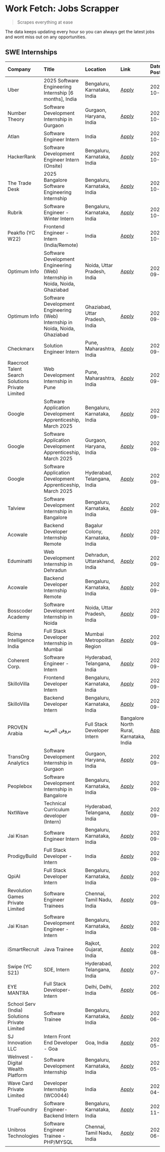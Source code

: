 # Work Fetch: Jobs Scrapper
> Scrapes everything at ease

The data keeps updating every hour so you can always get the latest jobs and wont miss out on any opportunities.

## SWE Internships
<!--START_SECTION:workfetch-->
| Company                                          | Title                                                                        | Location                                | Link                                                                                                                                                                                                                                                                              | Date Posted   |
|:-------------------------------------------------|:-----------------------------------------------------------------------------|:----------------------------------------|:----------------------------------------------------------------------------------------------------------------------------------------------------------------------------------------------------------------------------------------------------------------------------------|:--------------|
| Uber                                             | 2025 Software Engineering Internship [6 months], India                       | Bengaluru, Karnataka, India             | [Apply](https://in.linkedin.com/jobs/view/2025-software-engineering-internship-6-months-india-at-uber-4043151908?position=19&pageNum=0&refId=MSnqK%2Bq8HaC6Hcsw4x0k1A%3D%3D&trackingId=bjtTMWBh3FUx%2B%2BZgjAhdbw%3D%3D)                                                          | 2024-10-04    |
| Number Theory                                    | Software Development Internship in Gurgaon                                   | Gurgaon, Haryana, India                 | [Apply](https://in.linkedin.com/jobs/view/software-development-internship-in-gurgaon-at-number-theory-4042414715?position=51&pageNum=0&refId=MSnqK%2Bq8HaC6Hcsw4x0k1A%3D%3D&trackingId=vbfMOBTJ0jFuIgO4m2aV5w%3D%3D)                                                              | 2024-10-04    |
| Atlan                                            | Software Engineer Intern                                                     | India                                   | [Apply](https://in.linkedin.com/jobs/view/software-engineer-intern-at-atlan-4040478822?position=53&pageNum=0&refId=MSnqK%2Bq8HaC6Hcsw4x0k1A%3D%3D&trackingId=roNSNp87%2FF6zI73H1WRS2Q%3D%3D)                                                                                      | 2024-10-04    |
| HackerRank                                       | Software Development Engineer Intern (Onsite)                                | Bengaluru, Karnataka, India             | [Apply](https://in.linkedin.com/jobs/view/software-development-engineer-intern-onsite-at-hackerrank-4040131804?position=27&pageNum=0&refId=MSnqK%2Bq8HaC6Hcsw4x0k1A%3D%3D&trackingId=pZNGTDcJ%2B9kor2yTeOWpag%3D%3D)                                                              | 2024-10-03    |
| The Trade Desk                                   | 2025 Bangalore Software Engineering Internship                               | Bengaluru, Karnataka, India             | [Apply](https://in.linkedin.com/jobs/view/2025-bangalore-software-engineering-internship-at-the-trade-desk-3987456531?position=13&pageNum=0&refId=MSnqK%2Bq8HaC6Hcsw4x0k1A%3D%3D&trackingId=KJfClHnkh63PIL%2FrcvjbBw%3D%3D)                                                       | 2024-10-02    |
| Rubrik                                           | Software Engineer - Winter Intern                                            | Bengaluru, Karnataka, India             | [Apply](https://in.linkedin.com/jobs/view/software-engineer-winter-intern-at-rubrik-4006567784?position=17&pageNum=0&refId=MSnqK%2Bq8HaC6Hcsw4x0k1A%3D%3D&trackingId=UkbWQ1uRPoTBRCmah%2B%2FhMQ%3D%3D)                                                                            | 2024-10-02    |
| Peakflo (YC W22)                                 | Frontend Engineer - Intern (India/Remote)                                    | India                                   | [Apply](https://in.linkedin.com/jobs/view/frontend-engineer-intern-india-remote-at-peakflo-yc-w22-4037729755?position=14&pageNum=0&refId=MSnqK%2Bq8HaC6Hcsw4x0k1A%3D%3D&trackingId=WHcQesny0hkjuL%2BfRY30vQ%3D%3D)                                                                | 2024-10-01    |
| Optimum Info                                     | Software Development Engineering (Web) Internship in Noida, Noida, Ghaziabad | Noida, Uttar Pradesh, India             | [Apply](https://in.linkedin.com/jobs/view/software-development-engineering-web-internship-in-noida-noida-ghaziabad-at-optimum-info-4037042231?position=6&pageNum=0&refId=MSnqK%2Bq8HaC6Hcsw4x0k1A%3D%3D&trackingId=UHl5WWTEd6ERMsVu3JGRvA%3D%3D)                                  | 2024-09-27    |
| Optimum Info                                     | Software Development Engineering (Web) Internship in Noida, Noida, Ghaziabad | Ghaziabad, Uttar Pradesh, India         | [Apply](https://in.linkedin.com/jobs/view/software-development-engineering-web-internship-in-noida-noida-ghaziabad-at-optimum-info-4037041629?position=7&pageNum=0&refId=MSnqK%2Bq8HaC6Hcsw4x0k1A%3D%3D&trackingId=ftMpSoZXwGOHMCcFG7Si9A%3D%3D)                                  | 2024-09-27    |
| Checkmarx                                        | Solution Engineer Intern                                                     | Pune, Maharashtra, India                | [Apply](https://in.linkedin.com/jobs/view/solution-engineer-intern-at-checkmarx-4036405936?position=58&pageNum=0&refId=MSnqK%2Bq8HaC6Hcsw4x0k1A%3D%3D&trackingId=b%2FOQ8gtRYXaJ8%2FYLkjycTg%3D%3D)                                                                                | 2024-09-27    |
| Raecroot Talent Search Solutions Private Limited | Web Development Internship in Pune                                           | Pune, Maharashtra, India                | [Apply](https://in.linkedin.com/jobs/view/web-development-internship-in-pune-at-raecroot-talent-search-solutions-private-limited-4034584677?position=45&pageNum=0&refId=MSnqK%2Bq8HaC6Hcsw4x0k1A%3D%3D&trackingId=E3g2bHksqWop%2Byfb1d1r2g%3D%3D)                                 | 2024-09-26    |
| Google                                           | Software Application Development Apprenticeship, March 2025                  | Bengaluru, Karnataka, India             | [Apply](https://in.linkedin.com/jobs/view/software-application-development-apprenticeship-march-2025-at-google-4032957527?position=2&pageNum=0&refId=MSnqK%2Bq8HaC6Hcsw4x0k1A%3D%3D&trackingId=%2B5KdQaGERzQvooASu1g2pw%3D%3D)                                                    | 2024-09-24    |
| Google                                           | Software Application Development Apprenticeship, March 2025                  | Gurgaon, Haryana, India                 | [Apply](https://in.linkedin.com/jobs/view/software-application-development-apprenticeship-march-2025-at-google-4032958554?position=3&pageNum=0&refId=MSnqK%2Bq8HaC6Hcsw4x0k1A%3D%3D&trackingId=Oi%2FahnfIVhKwsFzWJeq7ww%3D%3D)                                                    | 2024-09-24    |
| Google                                           | Software Application Development Apprenticeship, March 2025                  | Hyderabad, Telangana, India             | [Apply](https://in.linkedin.com/jobs/view/software-application-development-apprenticeship-march-2025-at-google-4032957528?position=4&pageNum=0&refId=MSnqK%2Bq8HaC6Hcsw4x0k1A%3D%3D&trackingId=DSD9jKtbyD0DQ6chXgR0%2Fg%3D%3D)                                                    | 2024-09-24    |
| Talview                                          | Software Development Internship in Bangalore                                 | Bengaluru, Karnataka, India             | [Apply](https://in.linkedin.com/jobs/view/software-development-internship-in-bangalore-at-talview-4033703077?position=10&pageNum=0&refId=MSnqK%2Bq8HaC6Hcsw4x0k1A%3D%3D&trackingId=DHTwx21M%2F5uGnPkxFPHR8w%3D%3D)                                                                | 2024-09-23    |
| Acowale                                          | Backend Developer Internship Remote                                          | Bagalur Colony, Karnataka, India        | [Apply](https://in.linkedin.com/jobs/view/backend-developer-internship-remote-at-acowale-4030088707?position=16&pageNum=0&refId=MSnqK%2Bq8HaC6Hcsw4x0k1A%3D%3D&trackingId=1aiziL0dnRfjhDj8tHfa2w%3D%3D)                                                                           | 2024-09-21    |
| Eduminatti                                       | Web Development Internship in Dehradun                                       | Dehradun, Uttarakhand, India            | [Apply](https://in.linkedin.com/jobs/view/web-development-internship-in-dehradun-at-eduminatti-4032105381?position=25&pageNum=0&refId=MSnqK%2Bq8HaC6Hcsw4x0k1A%3D%3D&trackingId=6W%2F3Kqk2EP9jeHUfEhgn2A%3D%3D)                                                                   | 2024-09-21    |
| Acowale                                          | Backend Developer Internship Remote                                          | Bengaluru, Karnataka, India             | [Apply](https://in.linkedin.com/jobs/view/backend-developer-internship-remote-at-acowale-4030975489?position=9&pageNum=0&refId=MSnqK%2Bq8HaC6Hcsw4x0k1A%3D%3D&trackingId=unKvlWOz%2FiZnCpsd4yq5XQ%3D%3D)                                                                          | 2024-09-20    |
| Bosscoder Academy                                | Software Development Internship in Noida                                     | Noida, Uttar Pradesh, India             | [Apply](https://in.linkedin.com/jobs/view/software-development-internship-in-noida-at-bosscoder-academy-4031161323?position=15&pageNum=0&refId=MSnqK%2Bq8HaC6Hcsw4x0k1A%3D%3D&trackingId=7ATsDkQsd9ei1SWYx6h7Dg%3D%3D)                                                            | 2024-09-20    |
| Roima Intelligence India                         | Full Stack Developer Internship in Mumbai                                    | Mumbai Metropolitan Region              | [Apply](https://in.linkedin.com/jobs/view/full-stack-developer-internship-in-mumbai-at-roima-intelligence-india-4031159544?position=47&pageNum=0&refId=MSnqK%2Bq8HaC6Hcsw4x0k1A%3D%3D&trackingId=2v0pq0t7XzdOrNKwZm%2FDZg%3D%3D)                                                  | 2024-09-20    |
| Coherent Corp.                                   | Software Engineer - Intern                                                   | Hyderabad, Telangana, India             | [Apply](https://in.linkedin.com/jobs/view/software-engineer-intern-at-coherent-corp-4029132427?position=20&pageNum=0&refId=MSnqK%2Bq8HaC6Hcsw4x0k1A%3D%3D&trackingId=pHOekI6LILhb%2FnEpUAlYCw%3D%3D)                                                                              | 2024-09-18    |
| SkilloVilla                                      | Frontend Developer Intern                                                    | Bengaluru, Karnataka, India             | [Apply](https://in.linkedin.com/jobs/view/frontend-developer-intern-at-skillovilla-4025873510?position=8&pageNum=0&refId=MSnqK%2Bq8HaC6Hcsw4x0k1A%3D%3D&trackingId=%2BV5PqbMgYMG0t8DmmoJwYA%3D%3D)                                                                                | 2024-09-17    |
| SkilloVilla                                      | Backend Developer Intern                                                     | Bengaluru, Karnataka, India             | [Apply](https://in.linkedin.com/jobs/view/backend-developer-intern-at-skillovilla-4025860894?position=11&pageNum=0&refId=MSnqK%2Bq8HaC6Hcsw4x0k1A%3D%3D&trackingId=bwznTk1GsV8OutQpF1AN4g%3D%3D)                                                                                  | 2024-09-17    |
| PROVEN Arabia | بروفن العربية                    | Full Stack Developer Intern                                                  | Bangalore North Rural, Karnataka, India | [Apply](https://in.linkedin.com/jobs/view/full-stack-developer-intern-at-proven-arabia-%D8%A8%D8%B1%D9%88%D9%81%D9%86-%D8%A7%D9%84%D8%B9%D8%B1%D8%A8%D9%8A%D8%A9-4028862862?position=59&pageNum=0&refId=MSnqK%2Bq8HaC6Hcsw4x0k1A%3D%3D&trackingId=7lgm2G3%2FT2mvQx1TnE4POg%3D%3D) | 2024-09-17    |
| TransOrg Analytics                               | Software Development Internship in Gurgaon                                   | Gurgaon, Haryana, India                 | [Apply](https://in.linkedin.com/jobs/view/software-development-internship-in-gurgaon-at-transorg-analytics-4024791052?position=52&pageNum=0&refId=MSnqK%2Bq8HaC6Hcsw4x0k1A%3D%3D&trackingId=xs3MnNfdVUci9eUrdZVzXw%3D%3D)                                                         | 2024-09-12    |
| Peoplebox                                        | Software Development Internship in Bangalore                                 | Bengaluru, Karnataka, India             | [Apply](https://in.linkedin.com/jobs/view/software-development-internship-in-bangalore-at-peoplebox-4022411601?position=12&pageNum=0&refId=MSnqK%2Bq8HaC6Hcsw4x0k1A%3D%3D&trackingId=Aakxze8DqcRbyzDB2x1t8w%3D%3D)                                                                | 2024-09-10    |
| NxtWave                                          | Technical Curriculum developer (Intern)                                      | Hyderabad, Telangana, India             | [Apply](https://in.linkedin.com/jobs/view/technical-curriculum-developer-intern-at-nxtwave-4020462207?position=34&pageNum=0&refId=MSnqK%2Bq8HaC6Hcsw4x0k1A%3D%3D&trackingId=kIAxREd%2FluXcJR5ZAn44sA%3D%3D)                                                                       | 2024-09-09    |
| Jai Kisan                                        | Software Engineer Intern                                                     | Bengaluru, Karnataka, India             | [Apply](https://in.linkedin.com/jobs/view/software-engineer-intern-at-jai-kisan-4024075360?position=35&pageNum=0&refId=MSnqK%2Bq8HaC6Hcsw4x0k1A%3D%3D&trackingId=WFWf1AZa21%2B%2FarL0D36eoA%3D%3D)                                                                                | 2024-09-09    |
| ProdigyBuild                                     | Full Stack Developer - Intern                                                | India                                   | [Apply](https://in.linkedin.com/jobs/view/full-stack-developer-intern-at-prodigybuild-4019591942?position=44&pageNum=0&refId=MSnqK%2Bq8HaC6Hcsw4x0k1A%3D%3D&trackingId=vYfRVqJPT6Xub37Sw17N7A%3D%3D)                                                                              | 2024-09-08    |
| QpiAI                                            | Full Stack Developer Intern                                                  | Bengaluru, Karnataka, India             | [Apply](https://in.linkedin.com/jobs/view/full-stack-developer-intern-at-qpiai-4017395346?position=29&pageNum=0&refId=MSnqK%2Bq8HaC6Hcsw4x0k1A%3D%3D&trackingId=W6P2Y4pWH%2BdMffjEw8D8rg%3D%3D)                                                                                   | 2024-09-06    |
| Revolution Games Private Limited                 | Software Engineer Trainees                                                   | Chennai, Tamil Nadu, India              | [Apply](https://in.linkedin.com/jobs/view/software-engineer-trainees-at-revolution-games-private-limited-4015912927?position=28&pageNum=0&refId=MSnqK%2Bq8HaC6Hcsw4x0k1A%3D%3D&trackingId=m%2FtrKERtnkKrayZISbrOJQ%3D%3D)                                                         | 2024-09-02    |
| Jai Kisan                                        | Software Development Engineer - Intern                                       | Bengaluru, Karnataka, India             | [Apply](https://in.linkedin.com/jobs/view/software-development-engineer-intern-at-jai-kisan-4027288169?position=24&pageNum=0&refId=MSnqK%2Bq8HaC6Hcsw4x0k1A%3D%3D&trackingId=wKo2dOEpDqoCFQ7jvQ62vg%3D%3D)                                                                        | 2024-08-22    |
| iSmartRecruit                                    | Java Trainee                                                                 | Rajkot, Gujarat, India                  | [Apply](https://in.linkedin.com/jobs/view/java-trainee-at-ismartrecruit-3992301825?position=30&pageNum=0&refId=MSnqK%2Bq8HaC6Hcsw4x0k1A%3D%3D&trackingId=cGWnpUgwfbWYeEU8r4WFjA%3D%3D)                                                                                            | 2024-08-06    |
| Swipe (YC S21)                                   | SDE, Intern                                                                  | Hyderabad, Telangana, India             | [Apply](https://in.linkedin.com/jobs/view/sde-intern-at-swipe-yc-s21-3980368092?position=37&pageNum=0&refId=MSnqK%2Bq8HaC6Hcsw4x0k1A%3D%3D&trackingId=KyjqzxZ%2Fqy%2BOXqLcSh277w%3D%3D)                                                                                           | 2024-07-22    |
| EYE MANTRA                                       | Full Stack Developer- Intern                                                 | Delhi, Delhi, India                     | [Apply](https://in.linkedin.com/jobs/view/full-stack-developer-intern-at-eye-mantra-3960988037?position=43&pageNum=0&refId=MSnqK%2Bq8HaC6Hcsw4x0k1A%3D%3D&trackingId=1XFvFFcRc%2FaFY8r7GGos7A%3D%3D)                                                                              | 2024-06-28    |
| School Serv (India) Solutions Private Limited    | Software Trainee                                                             | Bengaluru, Karnataka, India             | [Apply](https://in.linkedin.com/jobs/view/software-trainee-at-school-serv-india-solutions-private-limited-3953917603?position=41&pageNum=0&refId=MSnqK%2Bq8HaC6Hcsw4x0k1A%3D%3D&trackingId=lpVSI4%2FbBtSNF%2FMaFL9bTA%3D%3D)                                                      | 2024-06-19    |
| SJ Innovation LLC                                | Intern Front End Developer - Goa                                             | Goa, India                              | [Apply](https://in.linkedin.com/jobs/view/intern-front-end-developer-goa-at-sj-innovation-llc-3931678611?position=21&pageNum=0&refId=MSnqK%2Bq8HaC6Hcsw4x0k1A%3D%3D&trackingId=zOrn0f9So3ODn72Zcszwjw%3D%3D)                                                                      | 2024-05-24    |
| WeInvest - Digital Wealth Platform               | Software Development Internship                                              | Bengaluru, Karnataka, India             | [Apply](https://in.linkedin.com/jobs/view/software-development-internship-at-weinvest-digital-wealth-platform-3912867225?position=5&pageNum=0&refId=MSnqK%2Bq8HaC6Hcsw4x0k1A%3D%3D&trackingId=%2F7KWl9OoCmTIiasJMvrUjA%3D%3D)                                                     | 2024-05-01    |
| Wave Card Private Limited                        | Developer Internship (WC0044)                                                | India                                   | [Apply](https://in.linkedin.com/jobs/view/developer-internship-wc0044-at-wave-card-private-limited-3900079966?position=42&pageNum=0&refId=MSnqK%2Bq8HaC6Hcsw4x0k1A%3D%3D&trackingId=oFBgL1npuHZq%2BEqSp2eyyQ%3D%3D)                                                               | 2024-04-15    |
| TrueFoundry                                      | Software Engineer-Backend Intern                                             | Bengaluru, Karnataka, India             | [Apply](https://in.linkedin.com/jobs/view/software-engineer-backend-intern-at-truefoundry-3779508170?position=40&pageNum=0&refId=MSnqK%2Bq8HaC6Hcsw4x0k1A%3D%3D&trackingId=ESxZX0q5LmMRlITVfaEesw%3D%3D)                                                                          | 2023-11-10    |
| Unibros Technologies                             | Software Engineer Trainee - PHP/MYSQL                                        | Chennai, Tamil Nadu, India              | [Apply](https://in.linkedin.com/jobs/view/software-engineer-trainee-php-mysql-at-unibros-technologies-3656599241?position=36&pageNum=0&refId=MSnqK%2Bq8HaC6Hcsw4x0k1A%3D%3D&trackingId=hSy93zRlAVdLryNCti0uaA%3D%3D)                                                              | 2023-06-12    |
<!--END_SECTION:workfetch-->
